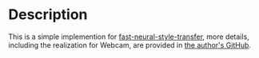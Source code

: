 # Description
This is a simple implemention for [fast-neural-style-transfer](https://cs.stanford.edu/people/jcjohns/eccv16/), more details, including the realization for Webcam, are provided in [the author's GitHub](https://github.com/jcjohnson/fast-neural-style).     
